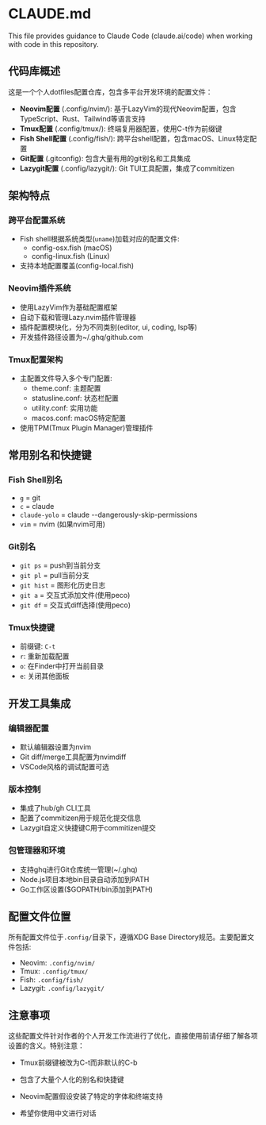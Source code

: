 # CLAUDE.md

This file provides guidance to Claude Code (claude.ai/code) when working with code in this repository.

## 代码库概述

这是一个个人dotfiles配置仓库，包含多平台开发环境的配置文件：

- **Neovim配置** (.config/nvim/): 基于LazyVim的现代Neovim配置，包含TypeScript、Rust、Tailwind等语言支持
- **Tmux配置** (.config/tmux/): 终端复用器配置，使用C-t作为前缀键
- **Fish Shell配置** (.config/fish/): 跨平台shell配置，包含macOS、Linux特定配置
- **Git配置** (.gitconfig): 包含大量有用的git别名和工具集成
- **Lazygit配置** (.config/lazygit/): Git TUI工具配置，集成了commitizen

## 架构特点

### 跨平台配置系统
- Fish shell根据系统类型(`uname`)加载对应的配置文件:
  - config-osx.fish (macOS)  
  - config-linux.fish (Linux)
- 支持本地配置覆盖(config-local.fish)

### Neovim插件系统
- 使用LazyVim作为基础配置框架
- 自动下载和管理Lazy.nvim插件管理器
- 插件配置模块化，分为不同类别(editor, ui, coding, lsp等)
- 开发插件路径设置为~/.ghq/github.com

### Tmux配置架构
- 主配置文件导入多个专门配置:
  - theme.conf: 主题配置
  - statusline.conf: 状态栏配置  
  - utility.conf: 实用功能
  - macos.conf: macOS特定配置
- 使用TPM(Tmux Plugin Manager)管理插件

## 常用别名和快捷键

### Fish Shell别名
- `g` = git
- `c` = claude  
- `claude-yolo` = claude --dangerously-skip-permissions
- `vim` = nvim (如果nvim可用)

### Git别名
- `git ps` = push到当前分支
- `git pl` = pull当前分支  
- `git hist` = 图形化历史日志
- `git a` = 交互式添加文件(使用peco)
- `git df` = 交互式diff选择(使用peco)

### Tmux快捷键
- 前缀键: `C-t`
- `r`: 重新加载配置
- `o`: 在Finder中打开当前目录
- `e`: 关闭其他面板

## 开发工具集成

### 编辑器配置
- 默认编辑器设置为nvim
- Git diff/merge工具配置为nvimdiff
- VSCode风格的调试配置可选

### 版本控制
- 集成了hub/gh CLI工具
- 配置了commitizen用于规范化提交信息
- Lazygit自定义快捷键C用于commitizen提交

### 包管理器和环境
- 支持ghq进行Git仓库统一管理(~/.ghq)
- Node.js项目本地bin目录自动添加到PATH
- Go工作区设置($GOPATH/bin添加到PATH)

## 配置文件位置

所有配置文件位于`.config/`目录下，遵循XDG Base Directory规范。主要配置文件包括:

- Neovim: `.config/nvim/`
- Tmux: `.config/tmux/` 
- Fish: `.config/fish/`
- Lazygit: `.config/lazygit/`

## 注意事项

这些配置文件针对作者的个人开发工作流进行了优化，直接使用前请仔细了解各项设置的含义。特别注意：

- Tmux前缀键被改为C-t而非默认的C-b
- 包含了大量个人化的别名和快捷键
- Neovim配置假设安装了特定的字体和终端支持

- 希望你使用中文进行对话